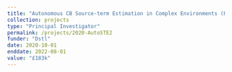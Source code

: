 ```yaml
---
title: "Autonomous CB Source-term Estimation in Complex Environments (Phase 2)"
collection: projects
type: "Principal Investigator"
permalink: /projects/2020-AutoSTE2
funder: "Dstl"
date: 2020-10-01
enddate: 2022-08-01
value: "£183k"
---
```


